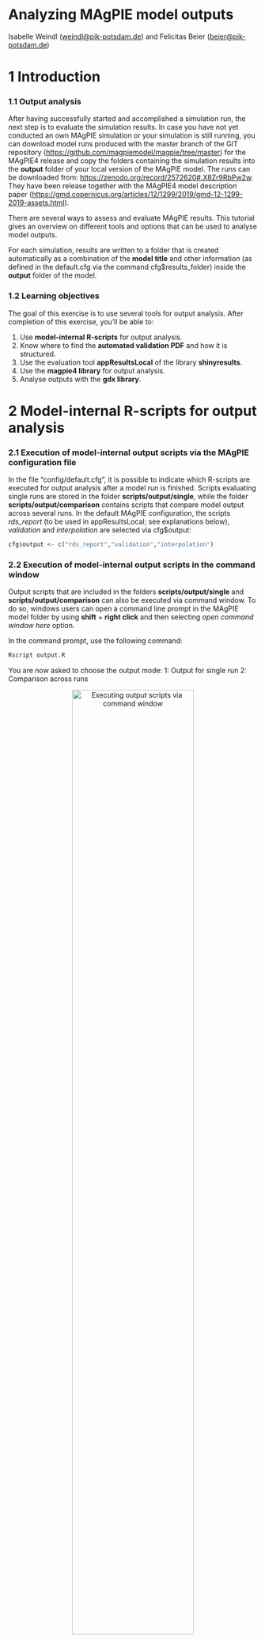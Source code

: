 Analyzing MAgPIE model outputs
================
Isabelle Weindl (<weindl@pik-potsdam.de>) and Felicitas Beier
(<beier@pik-potsdam.de>)

# 1 Introduction

### 1.1 Output analysis

After having successfully started and accomplished a simulation run, the
next step is to evaluate the simulation results. In case you have not
yet conducted an own MAgPIE simulation or your simulation is still
running, you can download model runs produced with the master branch of
the GIT repository (<https://github.com/magpiemodel/magpie/tree/master>)
for the MAgPIE4 release and copy the folders containing the simulation
results into the **output** folder of your local version of the MAgPIE
model. The runs can be downloaded from:
<https://zenodo.org/record/2572620#.X8Zr9RbPw2w>. They have been release
together with the MAgPIE4 model description paper
(<https://gmd.copernicus.org/articles/12/1299/2019/gmd-12-1299-2019-assets.html>).

There are several ways to assess and evaluate MAgPIE results. This
tutorial gives an overview on different tools and options that can be
used to analyse model outputs.

For each simulation, results are written to a folder that is created
automatically as a combination of the **model title** and other
information (as defined in the default.cfg via the command
cfg$results\_folder) inside the **output** folder of the model.

### 1.2 Learning objectives

The goal of this exercise is to use several tools for output analysis.
After completion of this exercise, you’ll be able to:

1.  Use **model-internal R-scripts** for output analysis.
2.  Know where to find the **automated validation PDF** and how it is
    structured.
3.  Use the evaluation tool **appResultsLocal** of the library
    **shinyresults**.
4.  Use the **magpie4 library** for output analysis.
5.  Analyse outputs with the **gdx
library**.

# 2 Model-internal R-scripts for output analysis

### 2.1 Execution of model-internal output scripts via the MAgPIE configuration file

In the file “config/default.cfg”, it is possible to indicate which
R-scripts are executed for output analysis after a model run is
finished. Scripts evaluating single runs are stored in the folder
**scripts/output/single**, while the folder
**scripts/output/comparison** contains scripts that compare model output
across several runs. In the default MAgPIE configuration, the scripts
*rds\_report* (to be used in appResultsLocal; see explanations below),
*validation* and *interpolation* are selected via cfg$output:

``` r
cfg$output <- c("rds_report","validation","interpolation")
```

### 2.2 Execution of model-internal output scripts in the command window

Output scripts that are included in the folders
**scripts/output/single** and **scripts/output/comparison** can also be
executed via command window. To do so, windows users can open a command
line prompt in the MAgPIE model folder by using **shift** + **right
click** and then selecting *open command window here* option.

In the command prompt, use the following command:

``` r
Rscript output.R
```

You are now asked to choose the output mode: 1: Output for single run 2:
Comparison across
runs

<div class="figure" style="text-align: center">

<img src="figures/Rscript_outputR.png" alt="Executing output scripts via command window" width="70%" />

<p class="caption">

Executing output scripts via command window

</p>

</div>

In both cases, you can choose from the list of available model
simulations, for which runs you want to conduct the model output
analysis:

<div class="figure" style="text-align: center">

<img src="figures/Rscript_output_runselection.png" alt="Selection of model runs" width="70%" />

<p class="caption">

Selection of model runs

</p>

</div>

In the next step, you can interactively indicate which model-internal
output scripts you want to
execute:

<div class="figure" style="text-align: center">

<img src="figures/Rscript_output_scriptselection.png" alt="Selection of model-internal output scripts" width="70%" />

<p class="caption">

Selection of model-internal output scripts

</p>

</div>

The last step is to select the run submission type, e.g.“Direct
execution”:

<div class="figure" style="text-align: center">

<img src="figures/Rscript_output_submissiontype.png" alt="Selection of run submission type" width="70%" />

<p class="caption">

Selection of run submission type

</p>

</div>

Now, the selected script is executed. After completion, the results are
written in the respective folder of the simulation run inside the
**output** folder of the model.

### 2.3 Exercise

Execute the model-internal output script **report.R** via command
window. This script collects the results of several report-functions -
that calculate many key output variables like Production, Land Use or
Yields - and writes them into one mif-file that can be read with text
editors. Please refer to the `vignette("mif")` of the package *mip*
(model intercomparison plots) to learn more about the mif format.

# 3 Automated model validation

### 3.1 Generation of validation pdfs

The automated model validation is an important example of output
analysis based on model-internal scripts (see section 2). If the
validation script is executed (either by selection via cfg$output as
explained in 2.1. or by execution via the command window as explained in
2.2.), a standard evaluation PDF is created that validates numerous
model outputs with a validation database containing historical data and
projections for most outputs returned by the model, either visually or
via statistical tests. A standard evaluation PDF consists of hundreds of
evaluation outputs and usually has a length of around 1800 pages. By
evaluating the model outputs on such a broad level rather than focusing
only on key outputs, it allows getting a more complete picture of the
corresponding simulation. As an example of such validation files, you
can download the evaluation documents produced for all runs shown in the
MAgPIE 4 framework paper (<https://doi.org/10.5281/zenodo.1485303>).

### 3.2 Coverage of model outputs

The table of contents of the validation PDF gives a good overview over
the model outputs that can be simulated with a MAgPIE standard
simulation, even though the validation PDF only shows a subset of
possible model
outputs:

<div class="figure" style="text-align: center">

<img src="figures/toc_validationpdf.png" alt="Table of contents of the validation pdf" width="70%" />

<p class="caption">

Table of contents of the validation pdf

</p>

</div>

### 3.3 Exercise

Open a validation pdf (either in a folder containing your own simulation
results or the downloaded MAgPIE simulation runs, or the validation
files that show results of the simulation runs used for the MAgPIE4
paper) and

1.  make yourself familiar with the structure of the document and the
    hierarchy of outputs as displayed by the table of contents and
2.  have a look at some figures displaying model outputs of your
    interest.

# 4 Interactive scenario analysis

The automated model validation PDF is a good tool for visually
evaluating a broad range of model outputs. However, comparison between
model runs, i.e. between different scenarios, is rather difficult and
inconvenient with the different model results being scattered across
different large PDF files.

### 4.1 Interactive scenario analysis with appResultsLocal

To overcome this issue, we developed the interactive scenario analysis
and evaluation tools appResultsLocal (and appResults for the use within
the PIK network) as part of the library **shinyresults**
(<https://github.com/pik-piam/shinyresults>), which show evaluation
plots for multiple scenarios including historical data and other
projections based on an interactive selection of regions and variables.
You can use this tool by running the following R command in the main
folder of your model, which will automatically collect all runs in the
output folder and visualize them:

``` r
shinyresults::appResultsLocal()
```

This command opens an interactive window, where you can select the
simulations that you want to
evaluate.

<div class="figure" style="text-align: center">

<img src="figures/appResults_window.png" alt="Interactive MAgPIE app" width="70%" />

<p class="caption">

Interactive MAgPIE app

</p>

</div>

You can use filters to select a subset of all runs stored in the output
folder of the model, for example by searching for runs that have been
finished at a certain day or by searching for keywords in the title of
the simulation
runs:

<div class="figure" style="text-align: center">

<img src="figures/appResults_runselection.png" alt="Run selection by using a filter" width="70%" />

<p class="caption">

Run selection by using a filter

</p>

</div>

### 4.2 Exercise

Choose *title* as filter and select 2 simulations that are stored in the
output folder of your model, e.g. the SSP2 and SSP5 simulations from the
downloaded set of MAgPIE
runs:

<div class="figure" style="text-align: center">

<img src="figures/appResults_runselection_title.png" alt="How to use the title for filtering runs" width="70%" />

<p class="caption">

How to use the title for filtering runs

</p>

</div>

After having selected the subset of runs that you want to analyse, click
the button *Load selection*. Now, you can click on the tab *LinePLot*.
You will then see on the right hand side line plots showing the
development of population for historical and future time steps for all
model regions and on the global
scale:

<div class="figure" style="text-align: center">

<img src="figures/appResults_LinePlot.png" alt="Regional and global development of population" width="70%" />

<p class="caption">

Regional and global development of population

</p>

</div>

Now, choose a variable of your interest, either by scrolling through the
drop-down menu or write a key word in the input field, e.g. “cropland”,
to reduce the options in the
menu.

<div class="figure" style="text-align: center">

<img src="figures/appResults_LinePlot_variables.png" alt="Selection of variables for line plots" width="70%" />

<p class="caption">

Selection of variables for line plots

</p>

</div>

Make yourself familiar with the features of the app\! You can, for
example, select a subset of regions or a subset of time steps for which
the results should be plotted. Moreover, you can free the y-axis,
include or exclude validation data (if available) and download the plot.

# 5 Analysis of outputs with the magpie4 library

### 5.1 Overview on the magpie4 library

If you want to go beyond visual output analysis and predefined output
evaluation facilitated by scripts in the model folders
**scripts/output/single** and **scripts/output/comparison**, you can use
the functionality of the R package *magpie4*
(<https://github.com/pik-piam/magpie4>). This library contains a list of
common functions for extracting outputs from the MAgPIE model which are
also the basis for the generation of the automated validation PDF. For a
quick overview on the functions which are included in the library, you
can have a look in the folder **magpie4/R**. The following figure shows
a subset of R-files included in
**magpie4/R**:

<div class="figure" style="text-align: center">

<img src="figures/subset_functions_magpie4.png" alt="Subset of R functions of the magpie4 library" width="70%" />

<p class="caption">

Subset of R functions of the magpie4 library

</p>

</div>

For making yourself familiar with this library, you can open a R/RStudio
session and set the MAgPIE model folder as working directory. This can
be done by using the following command:

``` r
setwd("/path/to/your/magpie/model/folder")
```

Then, load the library and call the help pages:

``` r
library(magpie4)
?magpie4
```

You can click on the index and search for interesting functions, e.g.
**carbonstock**, and read the respective help
page:

<div class="figure" style="text-align: center">

<img src="figures/magpie4_help_carbonstock.png" alt="Help page of the carbonstock-function of the magpie4 library" width="70%" />

<p class="caption">

Help page of the carbonstock-function of the magpie4 library

</p>

</div>

### 5.2 Exercise

Apply the function *carbonstock* for calculations in R, by using the
file “fulldata.gdx” in the folder of a model simulation run as input for
the function.

1.  Use the default settings of the arguments of the function
2.  Change the arguments of the function, e.g. set the level from “cell”
    to “reg”.

# 6 Analysis of outputs with the gdx library

The **gdx library** (<https://github.com/pik-piam/gdx>) allows for
directly accessing objects contained in the fulldata.gdx via the
function **readGDX**. A pragmatic way to learn how to use this function
for the extraction of interesting information from the fulldata.gdx is
to open R-files of the magpie4 library within Rstudio. Most of the
magpie4 functions make use of **readGDX**.

In the function *carbonstock* of the **magpie4** library, we see several
instances where **readGDX** is used,
e.g.:

``` r
a <- readGDX(gdx,"ov_carbon_stock",select=list(type="level"),react="silent")
sm_cc_carbon <- readGDX(gdx,"sm_cc_carbon2",react = "silent")
ov_land <- readGDX(gdx,"ov_land",select = list(type="level"))
fm_carbon_density <- readGDX(gdx,"fm_carbon_density")[,t,]
```

It is possible to extract various GAMS objects like *“sets”*,
*“equations”*, *“parameters”*, *“variables”* and *“aliases”* with
**readGDX**.

With the argument *select=list(type=“level”)*, you can select the levels
of endogenous variables, with *select=list(type=“marginal”)* you can
extract the marginal values of these variables.

# 7 Lessons learned

1.  You have an **overview on several tools** analysing MAgPIE outputs.
2.  You know how to start **model-internal R-scripts**.
3.  You know how to generate and where to find the **automated
    validation PDF** and how it is structured.
4.  You know how to start the evaluation tool **appResultsLocal** from
    the library **shinyresults** and how you can visualized MAgPIE
    results with this tool.
5.  You know the general functionality of the **magpie4 library** and
    how to use some of the functions.
6.  You know the general functionality of the **gdx library**.
